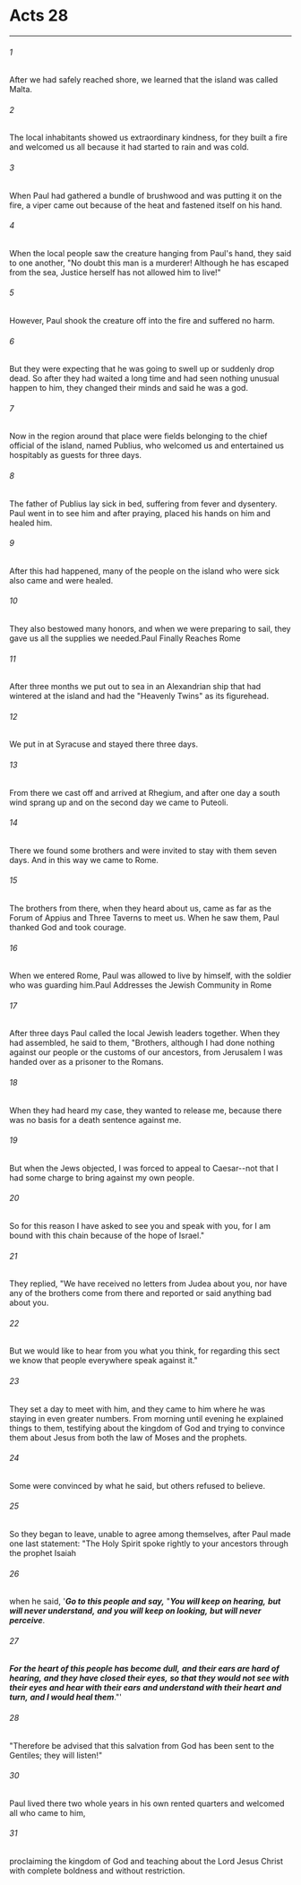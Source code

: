 # Acts 28
***



###### 1 
After we had safely reached shore, we learned that the island was called Malta. 

###### 2 
The local inhabitants showed us extraordinary kindness, for they built a fire and welcomed us all because it had started to rain and was cold. 

###### 3 
When Paul had gathered a bundle of brushwood and was putting it on the fire, a viper came out because of the heat and fastened itself on his hand. 

###### 4 
When the local people saw the creature hanging from Paul's hand, they said to one another, "No doubt this man is a murderer! Although he has escaped from the sea, Justice herself has not allowed him to live!" 

###### 5 
However, Paul shook the creature off into the fire and suffered no harm. 

###### 6 
But they were expecting that he was going to swell up or suddenly drop dead. So after they had waited a long time and had seen nothing unusual happen to him, they changed their minds and said he was a god. 

###### 7 
Now in the region around that place were fields belonging to the chief official of the island, named Publius, who welcomed us and entertained us hospitably as guests for three days. 

###### 8 
The father of Publius lay sick in bed, suffering from fever and dysentery. Paul went in to see him and after praying, placed his hands on him and healed him. 

###### 9 
After this had happened, many of the people on the island who were sick also came and were healed. 

###### 10 
They also bestowed many honors, and when we were preparing to sail, they gave us all the supplies we needed.Paul Finally Reaches Rome 

###### 11 
After three months we put out to sea in an Alexandrian ship that had wintered at the island and had the "Heavenly Twins" as its figurehead. 

###### 12 
We put in at Syracuse and stayed there three days. 

###### 13 
From there we cast off and arrived at Rhegium, and after one day a south wind sprang up and on the second day we came to Puteoli. 

###### 14 
There we found some brothers and were invited to stay with them seven days. And in this way we came to Rome. 

###### 15 
The brothers from there, when they heard about us, came as far as the Forum of Appius and Three Taverns to meet us. When he saw them, Paul thanked God and took courage. 

###### 16 
When we entered Rome, Paul was allowed to live by himself, with the soldier who was guarding him.Paul Addresses the Jewish Community in Rome 

###### 17 
After three days Paul called the local Jewish leaders together. When they had assembled, he said to them, "Brothers, although I had done nothing against our people or the customs of our ancestors, from Jerusalem I was handed over as a prisoner to the Romans. 

###### 18 
When they had heard my case, they wanted to release me, because there was no basis for a death sentence against me. 

###### 19 
But when the Jews objected, I was forced to appeal to Caesar--not that I had some charge to bring against my own people. 

###### 20 
So for this reason I have asked to see you and speak with you, for I am bound with this chain because of the hope of Israel." 

###### 21 
They replied, "We have received no letters from Judea about you, nor have any of the brothers come from there and reported or said anything bad about you. 

###### 22 
But we would like to hear from you what you think, for regarding this sect we know that people everywhere speak against it." 

###### 23 
They set a day to meet with him, and they came to him where he was staying in even greater numbers. From morning until evening he explained things to them, testifying about the kingdom of God and trying to convince them about Jesus from both the law of Moses and the prophets. 

###### 24 
Some were convinced by what he said, but others refused to believe. 

###### 25 
So they began to leave, unable to agree among themselves, after Paul made one last statement: "The Holy Spirit spoke rightly to your ancestors through the prophet Isaiah 

###### 26 
when he said, '**_Go to this people and say,_** "**_You will keep on hearing,_** **_but will never understand,_** **_and you will keep on looking,_** **_but will never perceive_**. 

###### 27 
**_For the heart of this people has become dull,_** **_and their ears are hard of hearing,_** **_and they have closed their eyes,_** **_so that they would not see with their eyes_** **_and hear with their ears_** **_and understand with their heart_** **_and turn,_** **_and I would heal them_**."' 

###### 28 
"Therefore be advised that this salvation from God has been sent to the Gentiles; they will listen!" 

###### 30 
Paul lived there two whole years in his own rented quarters and welcomed all who came to him, 

###### 31 
proclaiming the kingdom of God and teaching about the Lord Jesus Christ with complete boldness and without restriction.
